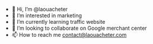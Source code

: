 - 👋 Hi, I’m @laouacheter
- 👀 I’m interested in marketing
- 🌱 I’m currently learning traffic website
- 💞️ I’m looking to collaborate on Google merchant center
- 📫 How to reach me contact@laouacheter.com

<!---
laouacheter/laouacheter is a ✨ special ✨ repository because its `README.md` (this file) appears on your GitHub profile.
You can click the Preview link to take a look at your changes.
--->
